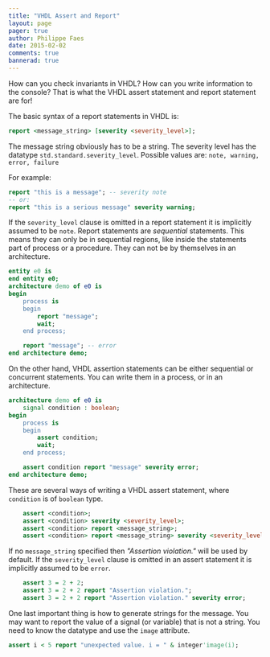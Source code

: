 ```yaml
---
title: "VHDL Assert and Report"
layout: page 
pager: true
author: Philippe Faes
date: 2015-02-02
comments: true
bannerad: true
---
```


How can you check invariants in VHDL? How can you write information to the console? That is what the VHDL assert statement and report statement are for!

The basic syntax of a report statements in VHDL is:
```vhdl
report <message_string> [severity <severity_level>];
```

The message string obviously has to be a string. The severity level has the datatype `std.standard.severity_level`. Possible values are: `note, warning, error, failure`

For example:
```vhdl
report "this is a message"; -- severity note
-- or:
report "this is a serious message" severity warning;
```

If the `severity_level` clause is omitted in a report statement it is implicitly assumed to be `note`.
Report statements are *sequential* statements. This means they can only be in sequential regions, like inside the statements part of  process or a procedure. They can not be by themselves in an architecture.

```vhdl
entity e0 is
end entity e0;
architecture demo of e0 is
begin
    process is
    begin
        report "message";
        wait;
    end process;

    report "message"; -- error
end architecture demo;
```

On the other hand, VHDL assertion statements can be either sequential or concurrent statements. You can write them in a process, or in an architecture.  

```vhdl
architecture demo of e0 is
    signal condition : boolean;
begin
    process is
    begin
        assert condition;
        wait;
    end process;

    assert condition report "message" severity error;
end architecture demo;
```

These are several ways of writing a VHDL assert statement, where `condition` is of `boolean` type.

```vhdl
    assert <condition>;
    assert <condition> severity <severity_level>;
    assert <condition> report <message_string>;
    assert <condition> report <message_string> severity <severity_level>;
```

If no `message_string` specified then *"Assertion violation."* will be used by default. If the `severity_level` clause is omitted in an assert statement it is implicitly assumed to be `error`.

```vhdl
    assert 3 = 2 + 2;
    assert 3 = 2 + 2 report "Assertion violation.";
    assert 3 = 2 + 2 report "Assertion violation." severity error;
```

One last important thing is how to generate strings for the message. You may want to report the value of a signal (or variable) that is not a string. You need to know the datatype and use the `image` attribute.

```vhdl
assert i < 5 report "unexpected value. i = " & integer'image(i);
```
